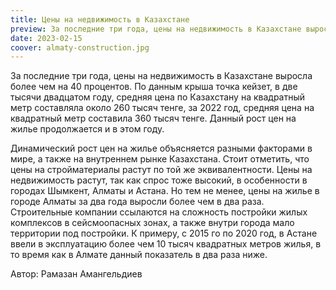 ```yaml
---
title: Цены на недвижимость в Казахстане
preview: За последние три года, цены на недвижимость в Казахстане выросла более чем на 40 процентов. 
date: 2023-02-15
coover: almaty-construction.jpg
---
```

За последние три года, цены на недвижимость в Казахстане выросла более чем на 40 процентов. По данным крыша точка кейзет, в две тысячи двадцатом году, средняя цена по Казахстану на квадратный метр составляла около 260 тысяч тенге, за 2022 год, средняя цена на квадратный метр составила 360 тысяч тенге. Данный рост цен на жилье продолжается и в этом году. 

Динамический рост цен на жилье объясняется разными факторами в мире, а также на внутреннем рынке Казахстана. Стоит отметить, что цены на стройматериалы растут по той же эквивалентности. Цены на недвижимость растут, так как спрос тоже высокий, в особенности в городах Шымкент, Алматы и Астана. Но тем не менее, цены на жилье в городе Алматы за два года выросли более чем в два раза. Строительные компании ссылаются на сложность постройки жилых комплексов в сейсмоопасных зонах, а также внутри города мало территории под постройки. К примеру, с 2015 го по 2020 год, в Астане ввели в эксплуатацию более чем 10 тысяч квадратных метров жилья, в то время как в Алмате данный показатель в два раза ниже. 

Автор: Рамазан Амангельдиев